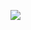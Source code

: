 ![](https://production-wordpress-assets.s3.amazonaws.com/wp-content/uploads/2013/03/16225812/wisdom_of_the_ancients-1.png)

